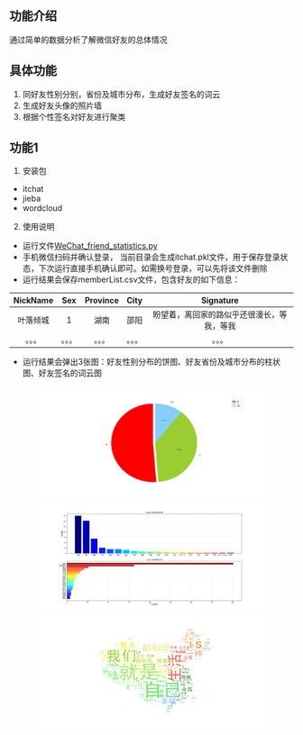 ## 功能介绍
通过简单的数据分析了解微信好友的总体情况


## 具体功能
1. 同好友性别分别，省份及城市分布，生成好友签名的词云
2. 生成好友头像的照片墙
3. 根据个性签名对好友进行聚类
## 功能1
1. 安装包
 * itchat
 * jieba
 * wordcloud
2. 使用说明
 * 运行文件[WeChat_friend_statistics.py](WeChat_friend_statistics.py)
 * 手机微信扫码并确认登录， 当前目录会生成itchat.pkl文件，用于保存登录状态，下次运行直接手机确认即可。如需换号登录，可以先将该文件删除
 * 运行结果会保存memberList.csv文件，包含好友的如下信息：

|  NickName   | Sex  | Province  | City  | Signature  |
|  :----:  | :----:  | :----:  | :----:  | :----:  |
| 叶落倾城  | 1 | 湖南 | 邵阳 | 盼望着，离回家的路似乎还很漫长，等我，等我 |
| 。。。  |。。。  |。。。  |。。。  |。。。  |

 * 运行结果会弹出3张图：好友性别分布的饼图、好友省份及城市分布的柱状图、好友签名的词云图
<div align=center><img width="400" height="200" src="data/好友性别分布.png"/></div>
<div align=center><img width="400" height="200" src="data/好友省份及城市分布.png"/></div>
<div align=center><img width="400" height="200" src="data/签名词云.png"/></div>